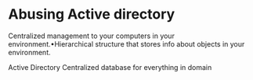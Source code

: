 # Abusing Active directory

Centralized management to your computers in your environment.•Hierarchical structure that stores info about objects in your environment.

Active Directory Centralized database for everything in domain


